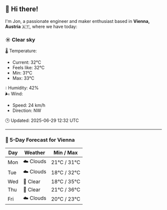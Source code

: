 ## 👋 Hi there!

I'm Jon, a passionate engineer and maker enthusiast based in **Vienna, Austria** 🇦🇹, where we have today:

### ☀️ Clear sky 

🌡️ Temperature: 
* Current: 32°C
* Feels like: 32°C
* Min: 31°C 
* Max: 33°C  

💧 Humidity: 42%  
🌬️ Wind: 
* Speed: 24 km/h 
* Direction: NW  

🕒 Updated: 2025-06-29 12:32 UTC

---

### 📅 5-Day Forecast for Vienna

| Day | Weather | Min / Max |
|-----|---------|------------|
| Mon | ☁️ Clouds | 21°C / 31°C |
| Tue | ☁️ Clouds | 18°C / 32°C |
| Wed | 🌙 Clear | 18°C / 35°C |
| Thu | 🌙 Clear | 21°C / 36°C |
| Fri | ☁️ Clouds | 20°C / 23°C |
